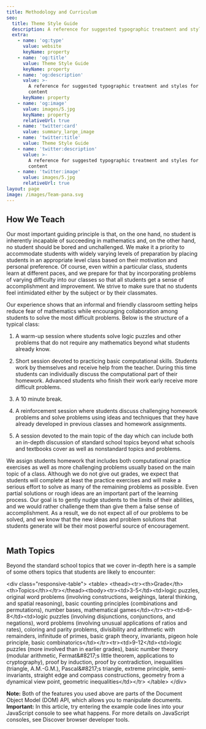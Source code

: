 ```yaml
---
title: Methodology and Curriculum
seo:
  title: Theme Style Guide
  description: A reference for suggested typographic treatment and styles for your content
  extra:
    - name: 'og:type'
      value: website
      keyName: property
    - name: 'og:title'
      value: Theme Style Guide
      keyName: property
    - name: 'og:description'
      value: >-
        A reference for suggested typographic treatment and styles for your
        content
      keyName: property
    - name: 'og:image'
      value: images/5.jpg
      keyName: property
      relativeUrl: true
    - name: 'twitter:card'
      value: summary_large_image
    - name: 'twitter:title'
      value: Theme Style Guide
    - name: 'twitter:description'
      value: >-
        A reference for suggested typographic treatment and styles for your
        content
    - name: 'twitter:image'
      value: images/5.jpg
      relativeUrl: true
layout: page
image: /images/Team-pana.svg
---
```

## How We Teach

Our most important guiding principle is that, on the one hand, no student is inherently incapable of succeeding in mathematics and, on the other hand, no student should be bored and unchallenged. We make it a priority to accommodate students with widely varying levels of preparation by placing students in an appropriate level class based on their motivation and personal preference. Of course, even within a particular class, students learn at different paces, and we prepare for that by incorporating problems of varying difficulty into our classes so that all students get a sense of accomplishment and improvement. We strive to make sure that no students feel intimidated either by the subject or by their classmates.

Our experience shows that an informal and friendly classroom setting helps reduce fear of mathematics while encouraging collaboration among students to solve the most difficult problems. Below is the structure of a typical class:

1.  A warm-up session where students solve logic puzzles and other problems that do not require any mathematics beyond what students already know.

2.  Short session devoted to practicing basic computational skills. Students work by themselves and receive help from the teacher. During this time students can individually discuss the computational part of their homework. Advanced students who finish their work early receive more difficult problems.

3.  A 10 minute break.

4.  A reinforcement session where students discuss challenging homework problems and solve problems using ideas and techniques that they have already developed in previous classes and homework assignments.

5.  A session devoted to the main topic of the day which can include both an in-depth discussion of standard school topics beyond what schools and textbooks cover as well as nonstandard topics and problems.

We assign students homework that includes both computational practice exercises as well as more challenging problems usually based on the main topic of a class. Although we do not give out grades, we expect that students will complete at least the practice exercises and will make a serious effort to solve as many of the remaining problems as possible. Even partial solutions or rough ideas are an important part of the learning process. Our goal is to gently nudge students to the limits of their abilities, and we would rather challenge them than give them a false sense of accomplishment. As a result, we do not expect all of our problems to be solved, and we know that the new ideas and problem solutions that students generate will be their most powerful source of encouragement.

```
```

## Math Topics

Beyond the standard school topics that we cover in-depth here is a sample of some others topics that students are likely to encounter:

\<div class="responsive-table">
\<table>
\<thead>\<tr>\<th>Grade\</th>\<th>Topics\</th>\</tr>\</thead>\<tbody>\<tr>\<td>3-5\</td>\<td>logic puzzles, original word problems (involving constructions, weighings, lateral thinking, and spatial reasoning), basic counting principles (combinations and permutations), number bases, mathematical games\</td>\</tr>\<tr>\<td>6-8\</td>\<td>logic puzzles (involving disjunctions, conjunctions, and negations), word problems (involving unusual applications of ratios and rates), coloring and parity problems, divisibility and arithmetic with remainders, infinitude of primes, basic graph theory, invariants, pigeon hole principle, basic combinatorics\</td>\</tr>\<tr>\<td>9-12\</td>\<td>logic puzzles (more involved than in earlier grades), basic number theory (modular arithmetic, Fermat\&#8217;s little theorem, applications to cryptography), proof by induction, proof by contradiction, inequalities (triangle, A.M.-G.M.), Pascal\&#8217;s triangle, extreme principle, semi-invariants, straight edge and compass constructions, geometry from a dynamical view point, geometric inequalities\</td>\</tr>
\</table>
\</div>

<div class="note"><strong>Note:</strong> Both of the features you used above are parts of the Document Object Model (DOM) API, which allows you to manipulate documents.</div>

<div class="important"><strong>Important:</strong> In this article, try entering the example code lines into your JavaScript console to see what happens. For more details on JavaScript consoles, see Discover browser developer tools.</div>
